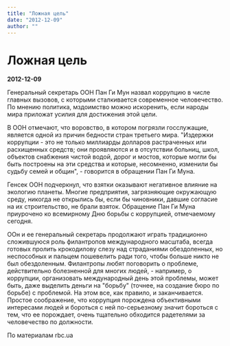 ```yaml
---
title: "Ложная цель"
date: "2012-12-09"
author: ""
---
```


# Ложная цель

**2012-12-09** 

Генеральный секретарь ООН Пан Ги Мун назвал коррупцию в числе главных вызовов, с которыми сталкивается современное человечество. По мнению политика, мздоимство можно искоренить, если народы мира приложат усилия для достижения этой цели.

В ООН отмечают, что воровство, в котором погрязли госслужащие, является одной из причин бедности стран третьего мира. "Издержки коррупции - это не только миллиарды долларов растраченных или расхищенных средств; они проявляются и в отсутствии больниц, школ, объектов снабжения чистой водой, дорог и мостов, которые могли бы быть построены на эти средства и которые, несомненно, изменили бы судьбу семей и общин", - говорится в обращении Пан Ги Муна.

Генсек ООН подчеркнул, что взятки оказывают негативное влияние на экологию планеты. Многие предприятия, загрязняющие окружающую среду, никогда не открылись бы, если бы чиновники, давшие согласие на их строительство, не брали взяток. Обращение Пан Ги Муна приурочено ко всемирному Дню борьбы с коррупцией, отмечаемому сегодня.

ООн и ее генеральный секретарь продолжают играть традиционно сложившуюся роль филантропов международного масштаба, всегда готовых пролить крокодилову слезу над страданиями обездоленных, но неспособных и пальцем пошевелить ради того, чтобы больше никто не был обездоленным. Филантропы любят поговорить о проблеме, действительно болезненной для многих людей, - например, о коррупции, организовать международный день этой проблемы, может быть, даже выделить деньги на "борьбу" (точнее, на создание бюро по борьбе) с проблемой. На этом все, как правило, и заканчивается. Простое соображение, что коррупция порождена объективными интересами людей и бороться с ней по-серьезному значит бороться с тем, что ее порождает, очень тщательно обходится радетелями за человечество по должности.

По материалам rbc.ua